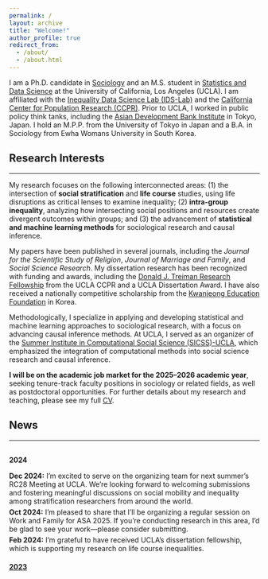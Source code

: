 ```yaml
---
permalink: /
layout: archive
title: "Welcome!"
author_profile: true
redirect_from: 
  - /about/
  - /about.html
---
```




I am a Ph.D. candidate in [Sociology](https://soc.ucla.edu/) and an M.S. student in [Statistics and Data Science](https://statistics.ucla.edu/) at the University of California, Los Angeles (UCLA). I am affiliated with the [Inequality Data Science Lab (IDS-Lab)](https://www.inequalitydatasciencelab.org/) and the [California Center for Population Research (CCPR)](https://ccpr.ucla.edu/). Prior to UCLA, I worked in public policy think tanks, including the [Asian Development Bank Institute](https://www.adb.org/adbi/main) in Tokyo, Japan. I hold an M.P.P. from the University of Tokyo in Japan and a B.A. in Sociology from Ewha Womans University in South Korea.

## Research Interests 
------
My research focuses on the following interconnected areas: (1) the intersection of **social stratification** and **life course** studies, using life disruptions as critical lenses to examine inequality; (2) **intra-group inequality**, analyzing how intersecting social positions and resources create divergent outcomes within groups; and (3) the advancement of **statistical and machine learning methods** for sociological research and causal inference.

My papers have been published in several journals, including the _Journal for the Scientific Study of Religion_, _Journal of Marriage and Family_, and _Social Science Research_. My dissertation research has been recognized with funding and awards, including the [Donald J. Treiman Research Fellowship](https://ccpr.ucla.edu/funding/treiman-research-fellowship/) from the UCLA CCPR and a UCLA Dissertation Award. I have also received a nationally competitive scholarship from the [Kwanjeong Education Foundation](https://www.ikef.or.kr/) in Korea.

Methodologically, I specialize in applying and developing statistical and machine learning approaches to sociological research, with a focus on advancing causal inference methods. At UCLA, I served as an organizer of the [Summer Institute in Computational Social Science (SICSS)-UCLA](https://sicss.io/2023/ucla/), which emphasized the integration of computational methods into social science research and causal inference. 

**I will be on the academic job market for the 2025–2026 academic year**, seeking tenure-track faculty positions in sociology or related fields, as well as postdoctoral opportunities. For further details about my research and teaching, please see my full [CV](/files/CV_NJ.pdf). 


## News
------
<style>
  ul.news-list {
    list-style-type: none; /* Removes default bullet points */
    padding-left: 0; /* Removes default padding */
    margin-top: 30px; /* Adds top margin */
  }

  ul.news-list li {
    margin-bottom: 20px; /* Adds space between news blocks */
  }

  .news-content {
    display: block; /* Default visibility for 2024 news */
    padding-top: 10px; /* Adds spacing above content */
  }

  .news-content.hidden {
    display: none; /* Hidden by default for previous years */
  }

  .year-title {
    font-weight: bold; /* Makes the year title bold */
    font-size: inherit; /* Inherit from the parent container */
    margin-bottom: 5px; /* Adds spacing below the year title */
    cursor: pointer; /* Indicates that the title is clickable */
  }

  .news-content ul {
    list-style-type: none; /* Removes bullet points for inner lists */
    padding-left: 0; /* Removes padding for inner lists */
    margin: 0; /* Removes margin for inner lists */
  }

  .news-content ul li {
    margin-bottom: 5px; /* Adds spacing between items in the same block */
  }

  @media (max-width: 768px) { /* Adjusts for devices with width up to 768px */
    ul.news-list {
      margin-top: 20px; /* Reduces top margin on smaller screens */
    }
  }
</style>

<script>
  function toggle_visibility(event, id) {
    event.preventDefault();
    var element = document.getElementById(id);
    if (element.classList.contains('hidden')) {
      element.classList.remove('hidden');
    } else {
      element.classList.add('hidden');
    }
  }
</script>

<ul class="news-list">
  <!-- 2024 News - Visible by Default -->
  <li>
    <div class="year-title">2024</div>
    <div class="news-content">
      <ul>
      <li> <b>Dec 2024:</b> I’m excited to serve on the organizing team for next summer’s RC28 Meeting at UCLA. We’re looking forward to welcoming submissions and fostering meaningful discussions on social mobility and inequality among stratification researchers from around the world.</li>
<li> <b>Oct 2024:</b> I’m pleased to share that I’ll be organizing a regular session on Work and Family for ASA 2025. If you’re conducting research in this area, I’d be glad to see your work—please consider submitting.</li>
<li> <b>Feb 2024:</b> I’m grateful to have received UCLA’s dissertation fellowship, which is supporting my research on life course inequalities.</li>
      </ul>
    </div>
  </li>

  <!-- 2023 News - Hidden by Default -->
  <li>
    <a href="#news-2023">
    <div class="year-title" onclick="toggle_visibility(event, 'news-2023');">2023</div>
</a>
    <div id="news-2023" class="news-content hidden">
      <ul>
        <li> <b>June 2023:</b> I had the privilege of organizing SICSS-UCLA (Summer Institute in Computational Social Science) with a focus on causal inference. It was an inspiring experience to connect with scholars passionate about leveraging computational methods for social science research. Learn more about SICSS here: <a href="https://sicss.io">https://sicss.io</a>.</li>
      </ul>
    </div>
  </li>
</ul>




